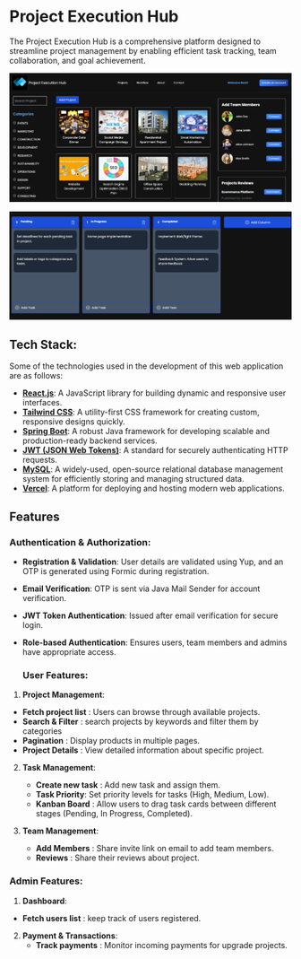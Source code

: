 # Project Execution Hub 

The Project Execution Hub is a comprehensive platform designed to streamline project management by enabling efficient task tracking, team collaboration, and goal achievement.

![Project-List](https://github.com/rangari-rani/Project-Execution-Hub/blob/4d182f6b44dc3fdc36df4e25a48a892cd747d422/project1.png)

![Kanban-Board](https://github.com/rangari-rani/Project-Execution-Hub/blob/4d182f6b44dc3fdc36df4e25a48a892cd747d422/project2.png)


## Tech Stack:
Some of the technologies used in the development of this web application are as follows:

- **[React.js](https://reactjs.org/)**: A JavaScript library for building dynamic and responsive user interfaces.
- **[Tailwind CSS](https://tailwindcss.com/)**: A utility-first CSS framework for creating custom, responsive designs quickly.
- **[Spring Boot](https://spring.io/projects/spring-boot)**: A robust Java framework for developing scalable and production-ready backend services.
- **[JWT (JSON Web Tokens)](https://jwt.io/)**: A standard for securely authenticating HTTP requests.
- **[MySQL](https://www.mysql.com/)**: A widely-used, open-source relational database management system for efficiently storing and managing structured data.
- **[Vercel](https://vercel.com/)**: A platform for deploying and hosting modern web applications.

## Features

### Authentication & Authorization:
- **Registration & Validation**: User details are validated using Yup, and an OTP is generated using Formic during registration.
- **Email Verification**: OTP is sent via Java Mail Sender for account verification.
- **JWT Token Authentication**: Issued after email verification for secure login.
- **Role-based Authentication**: Ensures users, team members and admins have appropriate access.

  ### User Features:
1. **Project Management**:
  - **Fetch project list** : Users can browse through available projects.
  - **Search & Filter** : search projects by keywords and filter them by categories
  - **Pagination** : Display products in multiple pages.
  - **Project Details** : View detailed information about specific project.

2. **Task Management**:
   - **Create new task** : Add new task and assign them.
   - **Task Priority**: Set priority levels for tasks (High, Medium, Low).
   - **Kanban Board** : Allow users to drag task cards between different stages (Pending, In Progress, Completed).

3. **Team Management**:
   - **Add Members** : Share invite link on email to add team members. 
   - **Reviews** : Share their reviews about project.

  ### Admin Features:
1.  **Dashboard**:
   - **Fetch users list** : keep track of users registered. 

2. **Payment & Transactions**:
   - **Track payments** : Monitor incoming payments for upgrade projects. 


